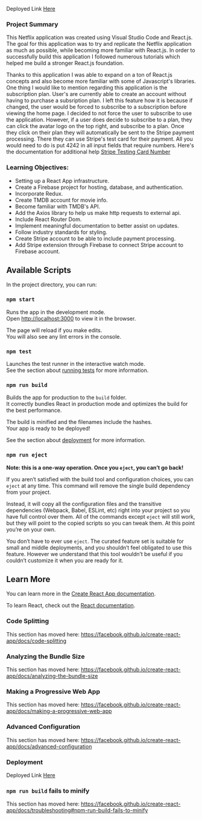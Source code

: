 Deployed Link [Here](https://netflixreactapp-e9ea8.web.app/)

### Project Summary
This Netflix application was created using Visual Studio Code and React.js. The goal for this application was to try and replicate the Netflix application as much as possible, while becoming more familiar with React.js. In order to successfully build this application I followed numerous tutorials which helped me build a stronger React.js foundation. 

Thanks to this application I was able to expand on a ton of React.js concepts and also become more familiar with some of Javascript's libraries. One thing I would like to mention regarding this application is the subscription plan. User's are currently able to create an account without having to purchase a subsription plan. I left this feature how it is because if changed, the user would be forced to subscribe to a subscription before viewing the home page. I decided to not force the user to subscribe to use the application. However, if a user does decide to subscribe to a plan, they can click the avatar logo on the top right, and subscribe to a plan. Once they click on their plan they will automatically be sent to the Stripe payment processing. There they can use Stripe's test card for their payment. All you would need to do is put 4242 in all input fields that require numbers. Here's the documentation for additional help [Stripe Testing Card Number](https://stripe.com/docs/testing)

### Learning Objectives:
- Setting up a React App infrastructure.
- Create a Firebase project for hosting, database, and authentication.
- Incorporate Redux.
- Create TMDB account for movie info.
- Become familiar with TMDB's API.
- Add the Axios library to help us make http requests to external api.
- Include React Router Dom.
- Implement meaningful documentation to better assist on updates.
- Follow industry standards for styling.
- Create Stripe account to be able to include payment processing.
- Add Stripe extension through Firebase to connect Stripe account to Firebase account.

## Available Scripts

In the project directory, you can run:

### `npm start`

Runs the app in the development mode.<br />
Open [http://localhost:3000](http://localhost:3000) to view it in the browser.

The page will reload if you make edits.<br />
You will also see any lint errors in the console.

### `npm test`

Launches the test runner in the interactive watch mode.<br />
See the section about [running tests](https://facebook.github.io/create-react-app/docs/running-tests) for more information.

### `npm run build`

Builds the app for production to the `build` folder.<br />
It correctly bundles React in production mode and optimizes the build for the best performance.

The build is minified and the filenames include the hashes.<br />
Your app is ready to be deployed!

See the section about [deployment](https://facebook.github.io/create-react-app/docs/deployment) for more information.

### `npm run eject`

**Note: this is a one-way operation. Once you `eject`, you can’t go back!**

If you aren’t satisfied with the build tool and configuration choices, you can `eject` at any time. This command will remove the single build dependency from your project.

Instead, it will copy all the configuration files and the transitive dependencies (Webpack, Babel, ESLint, etc) right into your project so you have full control over them. All of the commands except `eject` will still work, but they will point to the copied scripts so you can tweak them. At this point you’re on your own.

You don’t have to ever use `eject`. The curated feature set is suitable for small and middle deployments, and you shouldn’t feel obligated to use this feature. However we understand that this tool wouldn’t be useful if you couldn’t customize it when you are ready for it.

## Learn More

You can learn more in the [Create React App documentation](https://facebook.github.io/create-react-app/docs/getting-started).

To learn React, check out the [React documentation](https://reactjs.org/).

### Code Splitting

This section has moved here: https://facebook.github.io/create-react-app/docs/code-splitting

### Analyzing the Bundle Size

This section has moved here: https://facebook.github.io/create-react-app/docs/analyzing-the-bundle-size

### Making a Progressive Web App

This section has moved here: https://facebook.github.io/create-react-app/docs/making-a-progressive-web-app

### Advanced Configuration

This section has moved here: https://facebook.github.io/create-react-app/docs/advanced-configuration

### Deployment

Deployed Link [Here](https://netflixreactapp-e9ea8.web.app/)

### `npm run build` fails to minify

This section has moved here: https://facebook.github.io/create-react-app/docs/troubleshooting#npm-run-build-fails-to-minify
